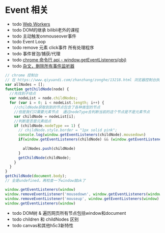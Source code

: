 









# Event 相关
* todo [Web Workers](https://developer.mozilla.org/zh-CN/docs/Web/API/Web_Workers_API)
* todo DOM的继承 bilibli老外的课程
* todo 主动触发onmouseover事件
* todo Event Loop
* todo remove 元素 click事件 所有处理程序
* todo 事件冒泡/捕获/代理
* todo [chrome 命令行 api - window.getEventListeners(obj)](https://segmentfault.com/q/1010000003105895)
* todo [杂文，删除所有事件监听器](https://zditect.com/article/10772086.html)  
```js
// chrome 控制台
// 在 https://www.qiyuandi.com/zhanzhang/zonghe/13218.html 浏览器控制台执行
var allNodes = [];
function getChildNode(node) {
  //先找到子结点
  var nodeList = node.childNodes;
  for (var i = 0; i < nodeList.length; i++) {
    //childNode获取到到的节点包含了各种类型的节点
    //但是我们只需要元素节点  通过nodeType去判断当前的这个节点是不是元素节点
    var childNode = nodeList[i];
    //判断是否是元素结点
    if (childNode.nodeType == 1) {
      // childNode.style.border = "1px solid pink";
      console.log(window.getEventListeners(childNode).mousedown)
      if(window.getEventListeners(childNode) && (window.getEventListeners(childNode).mousedown || window.getEventListeners(childNode).mouseup)) {
        
        allNodes.push(childNode)
      }
      getChildNode(childNode);
    }
  }
}
getChildNode(document.body);
// 全是undefined，再检查一下window就ok了

window.getEventListeners(window)
window.removeEventListener('mousedown', window.getEventListeners(window).mousedown[0].listener)
window.removeEventListener('mouseup', window.getEventListeners(window).mouseup[0].listener)
window.getEventListeners(window)
```
* todo DOM树 & 遍历网页所有节点包括window和document
* todo children 和 childNodes 区别
* todo canvas和其他h5c3新特性